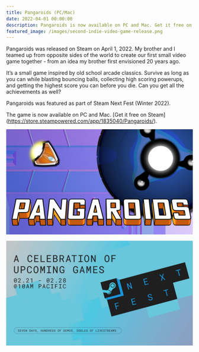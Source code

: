 ```yaml
---
title: Pangaroids (PC/Mac)
date: 2022-04-01 00:00:00
description: Pangaroids is now available on PC and Mac. Get it free on Steam...
featured_image: /images/second-indie-video-game-release.png
---
```


Pangaroids was released on Steam on April 1, 2022. My brother and I teamed up from opposite sides of the world to create our first small video game together - from an idea my brother first envisioned 20 years ago.

It’s a small game inspired by old school arcade classics. Survive as long as you can while blasting bouncing balls, collecting high scoring powerups, and getting the highest score you can before you die. Can you get all the achievements as well?

Pangaroids was featured as part of Steam Next Fest (Winter 2022).

The game is now available on PC and Mac. [Get it free on Steam] (https://store.steampowered.com/app/1835040/Pangaroids/).

![](/images/pangaroids.png)

![](/images/steam-next-fest-winter-2022.jpg)
